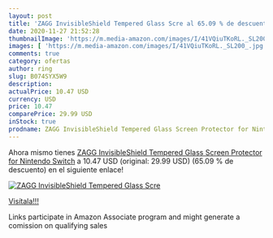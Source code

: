 ```yaml
---
layout: post
title: 'ZAGG InvisibleShield Tempered Glass Scre al 65.09 % de descuento'
date: 2020-11-27 21:52:28
thumbnailImage: 'https://m.media-amazon.com/images/I/41VQiuTKoRL._SL200_.jpg'
images: [ 'https://m.media-amazon.com/images/I/41VQiuTKoRL._SL200_.jpg' ]
comments: true
category: ofertas
author: ring
slug: B074SYX5W9
description:
actualPrice: 10.47 USD
currency: USD
price: 10.47
comparePrice: 29.99 USD
inStock: true
prodname: ZAGG InvisibleShield Tempered Glass Screen Protector for Nintendo Switch
---
```


Ahora mismo tienes [ZAGG InvisibleShield Tempered Glass Screen Protector for Nintendo Switch](https://www.amazon.com/dp/B074SYX5W9/?tag=tolees-20) a 10.47 USD (original: 29.99 USD) (65.09 %  de descuento) en el siguiente enlace!

[![ZAGG InvisibleShield Tempered Glass Scre](https://m.media-amazon.com/images/I/41VQiuTKoRL._SL200_.jpg)](https://www.amazon.com/dp/B074SYX5W9/?tag=tolees-20)

[Visítala!!!](https://www.amazon.com/dp/B074SYX5W9/?tag=tolees-20)

Links participate in Amazon Associate program and might generate a comission on qualifying sales
